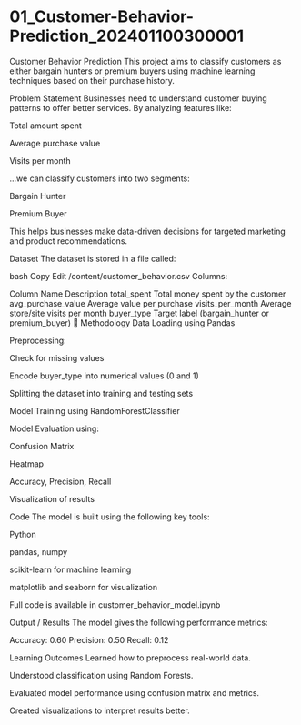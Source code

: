 # 01_Customer-Behavior-Prediction_202401100300001
Customer Behavior Prediction
This project aims to classify customers as either bargain hunters or premium buyers using machine learning techniques based on their purchase history.

Problem Statement
Businesses need to understand customer buying patterns to offer better services. By analyzing features like:

Total amount spent

Average purchase value

Visits per month

...we can classify customers into two segments:

Bargain Hunter

Premium Buyer

This helps businesses make data-driven decisions for targeted marketing and product recommendations.

Dataset
The dataset is stored in a file called:

bash
Copy
Edit
/content/customer_behavior.csv
Columns:

Column Name	Description
total_spent	Total money spent by the customer
avg_purchase_value	Average value per purchase
visits_per_month	Average store/site visits per month
buyer_type	Target label (bargain_hunter or premium_buyer)
🔧 Methodology
Data Loading using Pandas

Preprocessing:

Check for missing values

Encode buyer_type into numerical values (0 and 1)

Splitting the dataset into training and testing sets

Model Training using RandomForestClassifier

Model Evaluation using:

Confusion Matrix

Heatmap

Accuracy, Precision, Recall

Visualization of results

 Code
The model is built using the following key tools:

Python

pandas, numpy

scikit-learn for machine learning

matplotlib and seaborn for visualization

Full code is available in customer_behavior_model.ipynb

Output / Results
The model gives the following performance metrics:

Accuracy:  0.60
Precision: 0.50
Recall:    0.12

Learning Outcomes
Learned how to preprocess real-world data.

Understood classification using Random Forests.

Evaluated model performance using confusion matrix and metrics.

Created visualizations to interpret results better.

